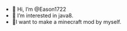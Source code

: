 - 👋 Hi, I’m @Eason1722
- 👀 I’m interested in java8.
- 🌱I want to make a minecraft mod by myself.
<!---
Eason1722/Eason1722 is a ✨ special ✨ repository because its `README.md` (this file) appears on your GitHub profile.
You can click the Preview link to take a look at your changes.
--->
